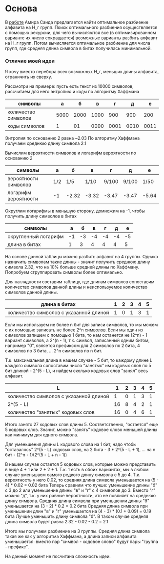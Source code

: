 # Основа

В [работе](./работы%20к%20ознакомлению/said_2004.pdf) Амира Саида предлагается найти оптимальное разбиение алфавита
на Н_г групп. Поиск оптимального разбиения осуществляется с помощью рекурсии, для чего вычисляются все
(в оптимизированном варианте их число сокращается) возможные варианты разбить алфавит на Н_г групп.
Потом вычисляется оптимальное разбиение для числа групп, где средняя длина символа в битах получилась минимальной.

### Отличие моей идеи

Я хочу вместо перебора всех возможных Н_г, меньших длины алфавита, ограничить их сверху.

Рассмотри на примере: пусть есть текст из 10000 символов, рассчитаем для него энтропию и коды по алгоритму Хаффмана

| символы             | а    | б    | в    | г    | д    | е    |
|---------------------|------|------|------|------|------|------|
| количество символов | 5000 | 2000 | 1000 | 900  | 900  | 200  |
| коды символов       | 1    | 01   | 0000 | 0001 | 0010 | 0011 |

Энтропия по основанию 2 равна ~2.03
По алгоритму Хаффмана получаем среднюю длину символа 2.1

Вычислим вероятности символов и логарифм вероятности по основанию 2

| символы              | а   | б     | в     | г     | д     | е     |
|----------------------|-----|-------|-------|-------|-------|-------|
| вероятности символов | 1/2 | 1/5   | 1/10  | 9/100 | 9/100 | 1/50  |
| логарифм вероятности | -1  | -2.32 | -3.32 | -3.47 | -3.47 | -5.64 |

Округлим логарифмы в меньшую сторону, домножим на -1, чтобы получить длину символов в битах

| символы              | а  | б  | в  | г  | д  | е  |
|----------------------|----|----|----|----|----|----|
| округленный логарифм | -1 | -3 | -4 | -4 | -4 | -5 |
| длина в битах        | 1  | 3  | 4  | 4  | 4  | 5  |

На основе данной таблицы можно разбить алфавит на 4 группы.
Однако назначить символам такие длины - значит получить среднюю длину символа 2.32,
что на 10% больше средней длины по Хаффману.
Попробуем сгруппировать символы более оптимально.

Для наглядности составим таблицу, где длинам символов сопоставим количество символов данной длины и
неиспользуемое количество символов данной длины.

| длина в битах                                         | 1 | 2 | 3 | 4 | 5 |
|-------------------------------------------------------|---|---|---|---|---|
| количество символов с указанной длиной                | 1 | 0 | 1 | 3 | 1 |

Если мы используем не более n бит для записи символов, то мы можем с их помощью записать не более 2^n символов. 
Если мы один из символов запишем с помощью 1 бита, то нам останется не (2^n) - 1 вариант символов, а 2^(n - 1), 
т.к. символ, записанный одним битом, например "0", является префиксом для 2 символов по 2 бита, 4 символов по 3 бита, 
... 2^n символов по n бит.

Т.к. максимальная длина в нашем случае - 5 бит, то каждому длине L каждого символа сопоставим число "занятых" им 
кодовых слов по 5 бит длиной - 2^(5 - L), и найдем сколько кодовых слов "занял" весь алфавит.

| L                                      | 1  | 2 | 3 | 4 | 5 |
|----------------------------------------|----|---|---|---|---|
| количество символов с указанной длиной | 1  | 0 | 1 | 3 | 1 |
| 2^(5 - L)                              | 16 | 8 | 4 | 2 | 1 |
| количество "занятых" кодовых слов      | 16 | 0 | 4 | 6 | 1 |

Итого занято 27 кодовых слов длины 5. Соответственно, "остается" еще 5 кодовых слов. Значит, можно "занять" кодовое 
слово меньшей длины как минимум для одного символа.

Для уменьшения длины L кодового слова на 1 бит, надо чтобы "оставалось" 2^(5 - L) кодовых слов, на 2 бита - 
3 * 2^(5 - L + 1), ... на n бит - (2^n - 1)(2^(5 - L + n - 1))

В нашем случае остается 5 кодовых слов, которые можно представить в виде 4 + 1 или 2 + 2 + 1. 
Т.к. 1 есть в обоих вариантах, мы в любом случае уменьшаем самого редкого длину символа с 5 до 4.
Т.к. вероятность у него 0.02, то средняя длина символа уменьшается на (5 - 4) * 0.02 = 0.02 бита
Теперь сравним что лучше: уменьшение длины "б" с 3 до 2 или уменьшение длины "в" и "г" с 4 символов до 3.
Вместо "г" можно "д", т.к. у них равные вероятности, это не повлияет на среднюю длину символа.
Средняя длина символа при уменьшении длины "б" уменьшается на (3 - 2) * 0.2 = 0.2 бита
Средняя длина символа при уменьшении длин "в" и "г" уменьшается на (4 - 3) * (0.1 + 0.09) = 0.19 бита
Лучше уменьшить длину символа "б". В таком случае средняя длина символа будет равна 2.32 - 0.02 - 0.2 = 2.1

Итого мы получаем разбиение на 3 группы. Средняя длина символа такая же как у алгоритма Хаффмана, 
а длина записи алфавита уменьшается: вместо пар "символ - кодовое слово" будут пары "группа - префикс".

На данный момент не посчитана сложность идеи.
